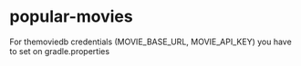 # popular-movies

For themoviedb credentials (MOVIE_BASE_URL, MOVIE_API_KEY) you have to set on gradle.properties
